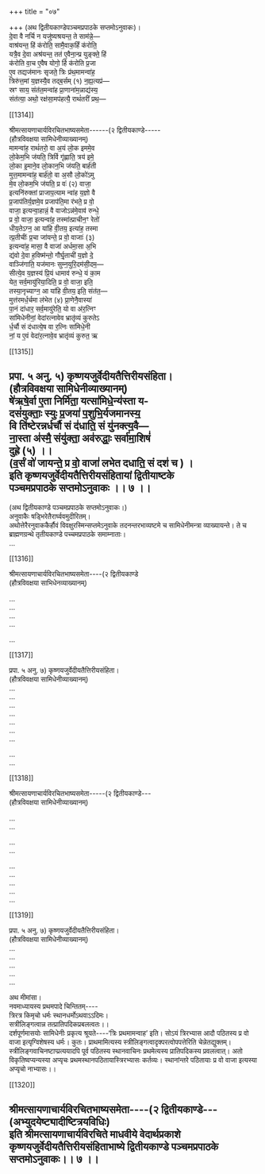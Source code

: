 +++
title = "०७"

+++
(अथ द्वितीयकाण्डेपञ्चमप्रपाठके सप्तमोऽनुवाकः)।  
दे॒वा वै नर्चि न यजु॑ष्यश्रयन्त॒ ते साम॑न्ने॒—  
वाश्र॑यन्त॒ हिं क॑रोति॒ सामै॒वाक॒र्हिं क॑रोति॒  
यत्रै॒व दे॒वा अश्र॑यन्त॒ तत॑ ए॒वैना॒न्प्र युङ्क्ते॒ हिं  
क॑रोति वा॒च ए॒वैष योगो॒ र्हि क॑रोति प्र॒जा  
ए॒व तद्यज॑मानः सृजते॒ त्रिः प्र॑थ॒मामन्वा॑ह॒  
त्रिरु॑त्त॒मां य॒ज्ञस्यै॒व तद्ब॒र्सम् (१) न॒ह्य॒त्यप्र॑—  
स्रꣳ साय॒ संत॑त॒मन्वा॑ह प्रा॒णाना॑म॒न्नाद्य॑स्य॒  
संत॑त्या॒ अथो॒ रक्ष॑सा॒मप॑हत्यै॒ राथं॑तरीं प्रथ॒—

[[1314]]

श्रीमत्सायणाचार्यविरचितभाष्यसमेता------(२ द्वितीयकाण्डे-----  
(हौत्रविवक्षया सामिधेनीव्याख्यानम्)  
मामन्वा॑ह॒ राथं॑तरो॒ वा अ॒यं लो॒क इममे॒व  
लो॒केम॒भि ज॑यति॒ त्रिर्वि गृ॑ह्णाति॒ त्रय॑ इमे॒  
लो॒का इ॒माने॒व लो॒कान॒भि ज॑यति॒ बार्ह॑ती  
मुत्त॒मामन्वा॑ह॒ बार्ह॑तो॒ वा अ॒सौ लो॒को॑ऽमु  
मे॒व लो॒कम॒भि ज॑यति॒ प्र वः॑ (२) वाजा॒  
इत्यनि॑रुक्तां प्राजाप॒त्याम न्वा॑ह य॒ज्ञो वै  
प्र॒जाप॑तिर्य॒ज्ञमे॒व प्रजाप॑ति॒मा र॑भते॒ प्र वो॒  
वाजा॒ इत्यन्वा॒हान्नं॒ वै वाजोऽन्न॑मे॒वाव॑ रुन्धे॒  
प्र वो॒ वाजा॒ इत्यन्वा॑ह॒ तस्मा॑त्प्राचीन॒ꣳ रेतो॑  
धीय॒तेऽग्न॒ आ या॑हि वी॒तय॒ इत्या॑ह॒ तस्मा  
त्प्र॒तीचीः॑ प्र॒चा जा॑यन्ते॒ प्र वो॒ वाजाः॑ (३)  
इत्यन्वा॑ह॒ मासा॒ वै वाजा॑ अर्धमा॒सा अ॒भि  
द्य॑वो दे॒वा ह॒विष्म॑न्तो॒ गौर्घृ॒ताची॑ य॒ज्ञो दे॒  
वाञ्जि॑गाति॒ यज॑मानः सुम्न॒युरि॒दम॑सी॒दम॒—  
सीत्ये॒व य॒ज्ञस्य॑ प्रि॒यं धामाव॑ रुन्धे॒ यं का॒म  
येत॒ सर्व॒मायु॑रिया॒दिति॒ प्र वो॒ वाजा॒ इति॒  
तस्या॒नृच्याग्न॒ आ या॑हि वी॒तय॒ इति॒ संत॑त॒—  
मुत्त॑रमर्ध॒र्चमा ल॑भेत (४) प्रा॒णेनै॒वास्या॑  
पा॒नं दा॑धार॒ सर्व॒मायु॑रेति॒ यो वा अ॑र॒त्निꣳ  
सा॑मिधेनीनां॒ वेदा॑रत्नावेव भ्रातृ॑व्यं कुरुतेऽ  
र्ध॒र्चौ सं द॑धात्ये॒ष वा र॒त्निः सा॑मिधे॒नी  
नां॒ य ए॒वं वेदा॑र॒त्नावे॒व भ्रातृ॑व्यं कुरुत॒ ऋ

[[1315]]

प्रपा. ५ अनु. ५) कृष्णयजुर्वेदीयतैत्तिरीयसंहिता।  
(हौत्रविवक्षया सामिधेनीव्याख्यानम्)  
षे॑ऋषे॒र्वा ए॒ता निर्मि॑ता॒ यत्सा॑मिधे॒न्य॑स्ता य-  
दसं॑युक्ताः॒ स्युः प्र॒जया॑ प॒शुभि॒र्यजमानस्य॒  
वि ति॑ष्टेरन्नर्धर्चौ सं द॑धाति॒ सं यु॑नक्त्य॒वै—  
ना॒स्ता अ॑स्मै॒ संयु॑क्ता॒ अव॑रुद्धाः॒ सर्वा॑मा॒शिषं॑  
दुह्रे (५) ।।  
(व॒र्सं वो॑ जायन्ते॒ प्र वो॒ वाजा॑ लभेत दधाति॒ सं दश॑ च ) ।  
इति कृष्णयजुर्वेदीयतैत्तिरीयसंहितायां द्वितीयाष्टके  
पञ्चमप्रपाठके सप्तमोऽनुवाकः ।। ७ ।।  
-------------  
(अथ द्वितीयकाण्डे पञ्चमप्रपाठके सप्तमोऽनुवाकः।)  
अनुवाकैः षड्भिरेतैरार्घ्ववमुदीरितम्।  
अथोत्तेरैरनुवाककैर्हौवं विवक्षुरस्मिन्सप्तमेऽनुवाके तदनन्तरभाव्यष्टमे च सामिधेनीमन्त्रा व्याख्यायन्ते। ते च ब्राह्मणग्रन्थे तृतीयकाण्डे पच्चमप्रपाठके समाम्नाताः।  
...

[[1316]]

श्रीमत्सायणाचार्यविरचितभाष्यसमेता----(२ द्वितीयकाण्डे  
(हौत्रविवक्षया साभिधेनव्याख्यानम्)  

...  
...   
...   
...  

...  

[[1317]]

प्रपा. ५ अनु. ७) कृष्णयजुर्वेदीयतैत्तिरीयसंहिता।  
(हौत्रविवक्षया सामिधेनीव्याख्यानम्)  
...   
...  
...  
...  
...  
...  
...   

...  
...  

[[1318]]

श्रीमत्सायणाचार्यविरचितभाष्यसमेता-----(२ द्वितीयकाण्डे---  
(हौत्रविवक्षया सामिधेनीव्याख्यानम्)  

...   
...  

...  
...  

...  
...  
...    
...  
...  


[[1319]]

प्रपा. ५ अनु. ७) कृष्णयजुर्वेदीयतैत्तिरीयसंहिता।  
(हौत्रविवक्षया सामिधेनीव्याख्यानम्)  
...   
...   
...  
...  
...  

अथ मीमांसा।  
नवमाध्यायस्य प्रथमपादे चिन्तितम्----  
त्रिरत्र किमृचो धर्मः स्थानधर्मोऽथवाऽऽदिमः।  
सत्रीलिङ्गत्वान्न तत्प्रातिपदिकप्रबलत्वतः।।  
दर्शपूर्णमासयोः सामिधेनीः प्रकृत्य श्रूयते----‘त्रिः प्रथमामन्वाह’ इति। सोऽयं त्रिरभ्यास आदौ पठितस्य प्र वो वाजा इत्यृग्विशेषस्य धर्मः। कुतः। प्राथमामित्यस्य स्त्रीलिङ्गत्वादृक्परत्वोपपत्तेरिति चेन्नेतद्युक्तम्। स्त्रीलिङ्गवाचिनष्टाप्प्रत्ययादपि पूर्व पठितस्य स्थानवाचिनः प्रथमेत्यस्य प्रातिपदिकस्य प्रवलत्वात्। अतो विकृतिष्वप्यन्यस्या अप्यृचः प्रथमस्थानपठितायास्त्रिरभ्यासः कर्तव्यः। स्थानांन्तरे पठितायाः प्र वो वाजा इत्यस्या अप्यृचो नाभ्यासः।।

[[1320]]

श्रीमत्सायणाचार्यविरचितभाष्यसमेता----(२ द्वितीयकाण्डे---  
(अभ्युदयेष्ट्यादीष्टित्रयविधिः)  
इति श्रीमत्सायणाचार्यविरचिते माधवीये वेदार्थप्रकाशे कृष्णयजुर्वेदीयतैत्तिरीयसंहिताभाष्ये द्वितीयकाण्डे पञ्चमप्रपाठके  
सप्तमोऽनुवाकः।। ७ ।।  
---------  
